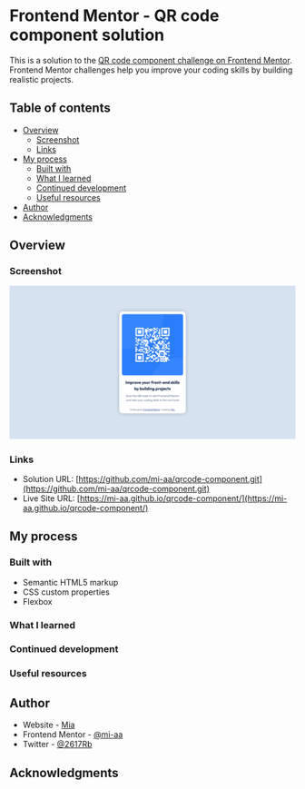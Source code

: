 # Frontend Mentor - QR code component solution

This is a solution to the [QR code component challenge on Frontend Mentor](https://www.frontendmentor.io/challenges/qr-code-component-iux_sIO_H). Frontend Mentor challenges help you improve your coding skills by building realistic projects.

## Table of contents

- [Overview](#overview)
  - [Screenshot](#screenshot)
  - [Links](#links)
- [My process](#my-process)
  - [Built with](#built-with)
  - [What I learned](#what-i-learned)
  - [Continued development](#continued-development)
  - [Useful resources](#useful-resources)
- [Author](#author)
- [Acknowledgments](#acknowledgments)

## Overview

### Screenshot

![](https://raw.githubusercontent.com/mi-aa/qrcode-component/main/images/screencapture01.png)

### Links

- Solution URL: [https://github.com/mi-aa/qrcode-component.git](https://github.com/mi-aa/qrcode-component.git)
- Live Site URL: [https://mi-aa.github.io/qrcode-component/](https://mi-aa.github.io/qrcode-component/)

## My process

### Built with

- Semantic HTML5 markup
- CSS custom properties
- Flexbox

### What I learned

### Continued development

### Useful resources

## Author

- Website - [Mia](https://www.your-site.com)
- Frontend Mentor - [@mi-aa](https://www.frontendmentor.io/profile/mi-aa)
- Twitter - [@2617Rb](https://twitter.com/2617Rb)

## Acknowledgments
